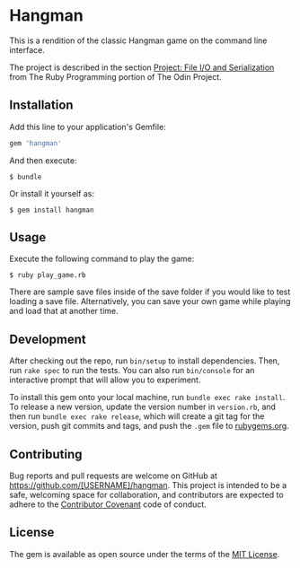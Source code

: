 # Hangman

This is a rendition of the classic Hangman game on the command line interface.

The project is described in the section [Project: File I/O and Serialization](http://www.theodinproject.com/courses/ruby-programming/lessons/file-i-o-and-serialization) from The Ruby Programming portion of The Odin Project.

## Installation

Add this line to your application's Gemfile:

```ruby
gem 'hangman'
```

And then execute:

    $ bundle

Or install it yourself as:

    $ gem install hangman

## Usage

Execute the following command to play the game:

    $ ruby play_game.rb

There are sample save files inside of the save folder if you would like to test loading a save file. Alternatively, you can save your own game while playing and load that at another time.

## Development

After checking out the repo, run `bin/setup` to install dependencies. Then, run `rake spec` to run the tests. You can also run `bin/console` for an interactive prompt that will allow you to experiment.

To install this gem onto your local machine, run `bundle exec rake install`. To release a new version, update the version number in `version.rb`, and then run `bundle exec rake release`, which will create a git tag for the version, push git commits and tags, and push the `.gem` file to [rubygems.org](https://rubygems.org).

## Contributing

Bug reports and pull requests are welcome on GitHub at https://github.com/[USERNAME]/hangman. This project is intended to be a safe, welcoming space for collaboration, and contributors are expected to adhere to the [Contributor Covenant](http://contributor-covenant.org) code of conduct.


## License

The gem is available as open source under the terms of the [MIT License](http://opensource.org/licenses/MIT).

